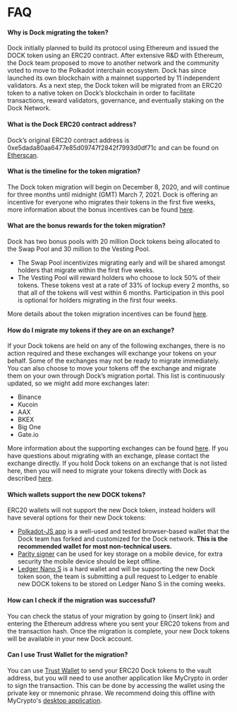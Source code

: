 # FAQ

#### Why is Dock migrating the token?

Dock initially planned to build its protocol using Ethereum and issued the DOCK token using an ERC20 contract. After extensive R&D with Ethereum, the Dock team proposed to move to another network and the community voted to move to the Polkadot interchain ecosystem. Dock has since launched its own blockchain with a  mainnet supported by 11 independent validators. As a next step, the Dock token will be migrated from an ERC20 token to a native token on Dock’s blockchain in order to facilitate transactions, reward validators, governance, and eventually staking on the Dock Network.    


#### What is the Dock ERC20 contract address?

Dock’s original ERC20 contract address is 0xe5dada80aa6477e85d09747f2842f7993d0df71c and can be found on [Etherscan](https://etherscan.io/token/0xe5dada80aa6477e85d09747f2842f7993d0df71c).  


#### What is the timeline for the token migration?

The Dock token migration will begin on December 8, 2020, and will continue for three months until midnight \(GMT\) March 7, 2021. Dock is offering an incentive for everyone who migrates their tokens in the first five weeks, more information about the bonus incentives can be found [here](https://blog.dock.io/dock-token-migration-part-2-incentives/).   


#### What are the bonus rewards for the token migration?

Dock has two bonus pools with 20 million Dock tokens being allocated to the Swap Pool and 30 million to the Vesting Pool.

* The Swap Pool incentivizes migrating early and will be shared amongst holders that migrate within the first five weeks.
* The Vesting Pool will reward holders who choose to lock 50% of their tokens. These tokens vest at a rate of 33% of lockup every 2 months, so that all of the tokens will vest within 6 months. Participation in this pool is optional for holders migrating in the first four weeks.

More details about the token migration incentives can be found [here](https://blog.dock.io/dock-token-migration-part-2-incentives/).  


#### How do I migrate my tokens if they are on an exchange?

If your Dock tokens are held on any of the following exchanges, there is no action required and these exchanges will exchange your tokens on your behalf. Some of the exchanges may not be ready to migrate immediately. You can also choose to move your tokens off the exchange and migrate them on your own through Dock’s migration portal. This list is continuously updated, so we might add more exchanges later:

* Binance
* Kucoin
* AAX
* BKEX
* Big One
* Gate.io

More information about the supporting exchanges can be found [here](https://blog.dock.io/token-migration-part-3/). If you have questions about migrating with an exchange, please contact the exchange directly. If you hold Dock tokens on an exchange that is not listed here, then you will need to migrate your tokens directly with Dock as described [here](https://docs.dock.io/token-migration/migration-tutorial/migration-tutorial). 

#### Which wallets support the new DOCK tokens?

ERC20 wallets will not support the new Dock token, instead holders will have several options for their new Dock tokens:

* [Polkadot-JS app](https://fe.dock.io/#/accounts) is a well-used and tested browser-based wallet that the Dock team has forked and customized for the Dock network. **This is the recommended wallet for most non-technical users.**
* [Parity signer](https://www.parity.io/signer/) can be used for key storage on a mobile device, for extra security the mobile device should be kept offline. 
* [Ledger Nano S](https://www.ledger.com/) is a hard wallet and will be supporting the new Dock token soon, the team is submitting a pull request to Ledger to enable new DOCK tokens to be stored on Ledger Nano S in the coming weeks. 

#### How can I check if the migration was successful?

You can check the status of your migration by going to {insert link} and entering the Ethereum address where you sent your ERC20 tokens from and the transaction hash. Once the migration is complete, your new Dock tokens will be available in your new Dock account.

#### Can I use Trust Wallet for the migration?

You can use [Trust Wallet](https://trustwallet.com/) to send your ERC20 Dock tokens to the vault address, but you will need to use another application like MyCrypto in order to sign the transaction. This can be done by accessing the wallet using the private key or mnemonic phrase. We recommend doing this offline with MyCrypto's [desktop application](https://download.mycrypto.com/).  



